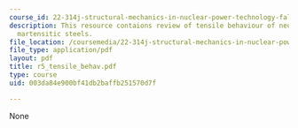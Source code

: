 ```yaml
---
course_id: 22-314j-structural-mechanics-in-nuclear-power-technology-fall-2006
description: This resource contaions review of tensile behaviour of neutron-irradiated
  martensitic steels.
file_location: /coursemedia/22-314j-structural-mechanics-in-nuclear-power-technology-fall-2006/003da84e900bf41db2baffb251570d7f_r5_tensile_behav.pdf
file_type: application/pdf
layout: pdf
title: r5_tensile_behav.pdf
type: course
uid: 003da84e900bf41db2baffb251570d7f

---
```

None